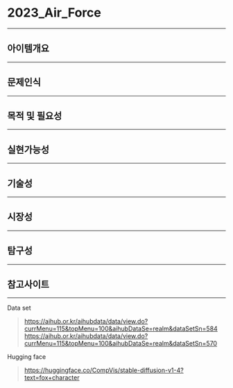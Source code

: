 # 2023_Air_Force
---
## 아이템개요
---
## 문제인식
---
## 목적 및 필요성
---
## 실현가능성
---
## 기술성
---
## 시장성
---
## 탐구성
---
## 참고사이트
---
Data set
>https://aihub.or.kr/aihubdata/data/view.do?currMenu=115&topMenu=100&aihubDataSe=realm&dataSetSn=584
>https://aihub.or.kr/aihubdata/data/view.do?currMenu=115&topMenu=100&aihubDataSe=realm&dataSetSn=570

Hugging face
>https://huggingface.co/CompVis/stable-diffusion-v1-4?text=fox+character

